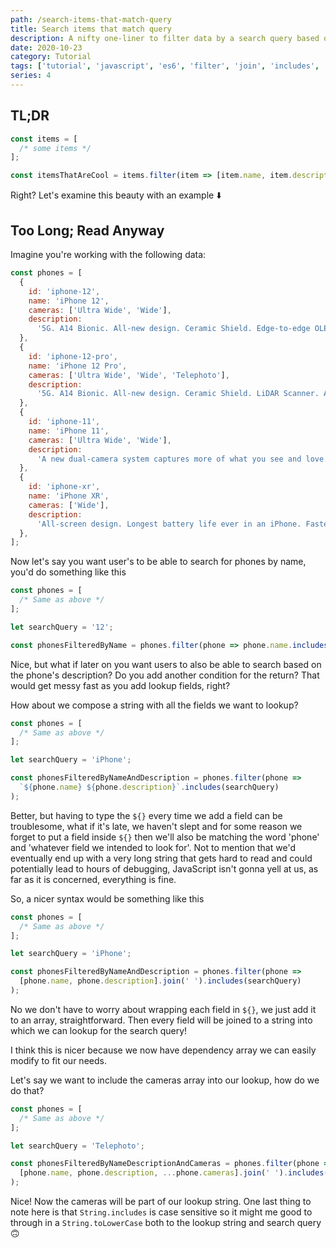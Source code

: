 ```yaml
---
path: /search-items-that-match-query
title: Search items that match query
description: A nifty one-liner to filter data by a search query based on multiple fields
date: 2020-10-23
category: Tutorial
tags: ['tutorial', 'javascript', 'es6', 'filter', 'join', 'includes', 'search query']
series: 4
---
```


## TL;DR

```js
const items = [
  /* some items */
];

const itemsThatAreCool = items.filter(item => [item.name, item.description].join(' ').includes('cool'));
```

Right? Let's examine this beauty with an example ⬇️

## Too Long; Read Anyway

Imagine you're working with the following data:

```js
const phones = [
  {
    id: 'iphone-12',
    name: 'iPhone 12',
    cameras: ['Ultra Wide', 'Wide'],
    description:
      '5G. A14 Bionic. All‑new design. Ceramic Shield. Edge‑to‑edge OLED display. Night mode on every camera. All in two perfect sizes — including the new iPhone 12 mini.',
  },
  {
    id: 'iphone-12-pro',
    name: 'iPhone 12 Pro',
    cameras: ['Ultra Wide', 'Wide', 'Telephoto'],
    description:
      '5G. A14 Bionic. All‑new design. Ceramic Shield. LiDAR Scanner. A Pro camera system optimized for low light — and pushed even further on iPhone 12 Pro Max.',
  },
  {
    id: 'iphone-11',
    name: 'iPhone 11',
    cameras: ['Ultra Wide', 'Wide'],
    description:
      'A new dual‑camera system captures more of what you see and love. The fastest chip ever in a smartphone and all‑day battery life let you do more and charge less. And the highest‑quality video in a smartphone, so your memories look better than ever.',
  },
  {
    id: 'iphone-xr',
    name: 'iPhone XR',
    cameras: ['Wide'],
    description:
      'All-screen design. Longest battery life ever in an iPhone. Fastest performance. Water and splash resistant. Studio-quality photos and 4K video. More secure with Face ID. The new iPhone XR. It’s a brilliant upgrade.',
  },
];
```

Now let's say you want user's to be able to search for phones by name, you'd do something like this

```js
const phones = [
  /* Same as above */
];

let searchQuery = '12';

const phonesFilteredByName = phones.filter(phone => phone.name.includes(searchQuery));
```

Nice, but what if later on you want users to also be able to search based on the phone's description? Do you add another condition for the return? That would get messy fast as you add lookup fields, right?

How about we compose a string with all the fields we want to lookup?

```js
const phones = [
  /* Same as above */
];

let searchQuery = 'iPhone';

const phonesFilteredByNameAndDescription = phones.filter(phone =>
  `${phone.name} ${phone.description}`.includes(searchQuery)
);
```

Better, but having to type the `${}` every time we add a field can be troublesome, what if it's late, we haven't slept and for some reason we forget to put a field inside `${}` then we'll also be matching the word 'phone' and 'whatever field we intended to look for'. Not to mention that we'd eventually end up with a very long string that gets hard to read and could potentially lead to hours of debugging, JavaScript isn't gonna yell at us, as far as it is concerned, everything is fine.

So, a nicer syntax would be something like this

```js
const phones = [
  /* Same as above */
];

let searchQuery = 'iPhone';

const phonesFilteredByNameAndDescription = phones.filter(phone =>
  [phone.name, phone.description].join(' ').includes(searchQuery)
);
```

No we don't have to worry about wrapping each field in `${}`, we just add it to an array, straightforward. Then every field will be joined to a string into which we can lookup for the search query!

I think this is nicer because we now have dependency array we can easily modify to fit our needs.

Let's say we want to include the cameras array into our lookup, how do we do that?

```js
const phones = [
  /* Same as above */
];

let searchQuery = 'Telephoto';

const phonesFilteredByNameDescriptionAndCameras = phones.filter(phone =>
  [phone.name, phone.description, ...phone.cameras].join(' ').includes(searchQuery)
);
```

Nice! Now the cameras will be part of our lookup string. One last thing to note here is that `String.includes` is case sensitive so it might me good to through in a `String.toLowerCase` both to the lookup string and search query 🙃
